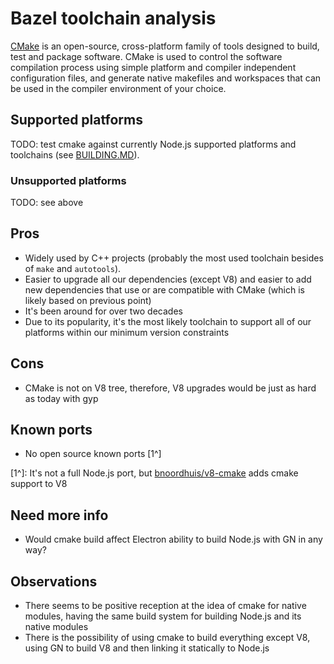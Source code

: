 # Bazel toolchain analysis

[CMake](https://cmake.org) is an open-source, cross-platform family of tools
designed to build, test and package software. CMake is used to control the
software compilation process using simple platform and compiler independent
configuration files, and generate native makefiles and workspaces that can be
used in the compiler environment of your choice.

## Supported platforms

TODO: test cmake against currently Node.js supported platforms and toolchains
(see [BUILDING.MD](https://github.com/nodejs/node/edit/master/BUILDING.md)).

### Unsupported platforms

TODO: see above

## Pros

* Widely used by C++ projects (probably the most used toolchain besides of
  `make` and `autotools`).
* Easier to upgrade all our dependencies (except V8) and easier to add new
  dependencies that use or are compatible with CMake (which is likely based on
  previous point)
* It's been around for over two decades
* Due to its popularity, it's the most likely toolchain to support all of our
  platforms within our minimum version constraints

## Cons

* CMake is not on V8 tree, therefore, V8 upgrades would be just as hard as today
  with gyp


## Known ports

* No open source known ports [1^]

[1^]: It's not a full Node.js port, but
      [bnoordhuis/v8-cmake](https://github.com/bnoordhuis/v8-cmake) adds cmake
      support to V8

## Need more info

* Would cmake build affect Electron ability to build Node.js with GN in any way?

## Observations

* There seems to be positive reception at the idea of cmake for native modules,
  having the same build system for building Node.js and its native modules
* There is the possibility of using cmake to build everything except V8, using
  GN to build V8 and then linking it statically to Node.js
